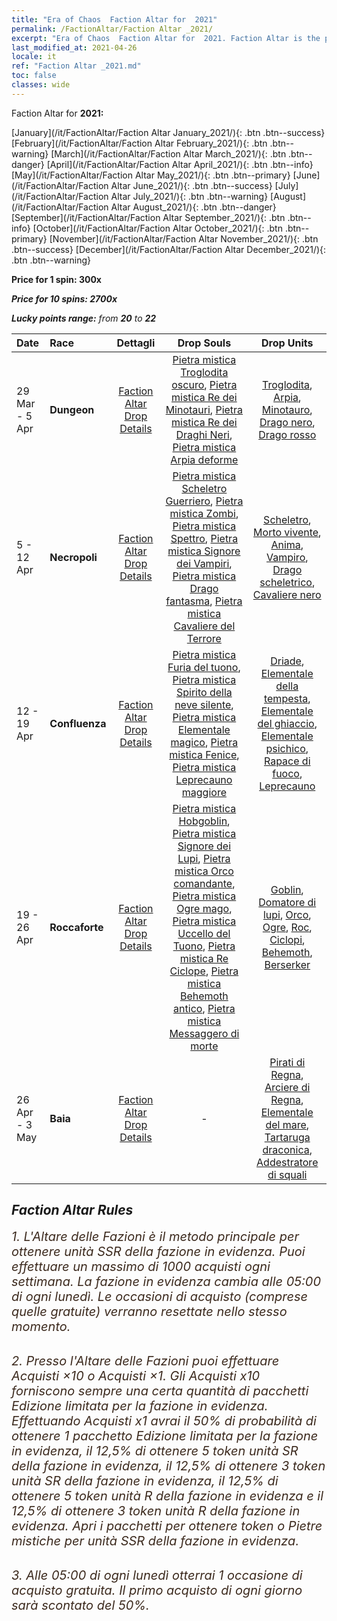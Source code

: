 ```yaml
---
title: "Era of Chaos  Faction Altar for  2021"
permalink: /FactionAltar/Faction Altar _2021/
excerpt: "Era of Chaos  Faction Altar for  2021. Faction Altar is the primary method for obtaining SSR units from the popular faction. Limited to 1,000 purchases each week. The popular faction changes at 05:00 every Monday. Purchase attempts and free purchase attempts will also reset then."
last_modified_at: 2021-04-26
locale: it
ref: "Faction Altar _2021.md"
toc: false
classes: wide
---
```


  Faction Altar for **2021:**

  [January](/it/FactionAltar/Faction Altar January_2021/){: .btn .btn--success} [February](/it/FactionAltar/Faction Altar February_2021/){: .btn .btn--warning} [March](/it/FactionAltar/Faction Altar March_2021/){: .btn .btn--danger} [April](/it/FactionAltar/Faction Altar April_2021/){: .btn .btn--info} [May](/it/FactionAltar/Faction Altar May_2021/){: .btn .btn--primary} [June](/it/FactionAltar/Faction Altar June_2021/){: .btn .btn--success} [July](/it/FactionAltar/Faction Altar July_2021/){: .btn .btn--warning} [August](/it/FactionAltar/Faction Altar August_2021/){: .btn .btn--danger} [September](/it/FactionAltar/Faction Altar September_2021/){: .btn .btn--info} [October](/it/FactionAltar/Faction Altar October_2021/){: .btn .btn--primary} [November](/it/FactionAltar/Faction Altar November_2021/){: .btn .btn--success} [December](/it/FactionAltar/Faction Altar December_2021/){: .btn .btn--warning} 

  **Price for 1 spin: 300x** <i class="fas fa-gem"/>

  **Price for 10 spins: 2700x** <i class="fas fa-gem"/>

  **Lucky points range:** from **20** to **22**

  |    Date    |  Race  |  Dettagli  |   Drop Souls   | Drop Units |
  |:-----------|:-------|:---------:|:--------------:|:----------:|
  | 29 Mar - 5 Apr | **Dungeon** | [Faction Altar Drop Details](/it/FactionAltar/DROP_107/) | [Pietra mistica Troglodita oscuro](/ItemsIT/unt_328/), [Pietra mistica Re dei Minotauri](/ItemsIT/unt_332/), [Pietra mistica Re dei Draghi Neri](/ItemsIT/unt_334/), [Pietra mistica Arpia deforme](/ItemsIT/unt_329/) | [Troglodita](/ItemsIT/unt_244/), [Arpia](/ItemsIT/unt_245/), [Minotauro](/ItemsIT/unt_248/), [Drago nero](/ItemsIT/unt_250/), [Drago rosso](/ItemsIT/unt_251/) | 
  | 5 - 12 Apr | **Necropoli** | [Faction Altar Drop Details](/it/FactionAltar/DROP_104/) | [Pietra mistica Scheletro Guerriero](/ItemsIT/unt_297/), [Pietra mistica Zombi](/ItemsIT/unt_298/), [Pietra mistica Spettro](/ItemsIT/unt_299/), [Pietra mistica Signore dei Vampiri](/ItemsIT/unt_300/), [Pietra mistica Drago fantasma](/ItemsIT/unt_303/), [Pietra mistica Cavaliere del Terrore](/ItemsIT/unt_302/) | [Scheletro](/ItemsIT/unt_208/), [Morto vivente](/ItemsIT/unt_209/), [Anima](/ItemsIT/unt_210/), [Vampiro](/ItemsIT/unt_211/), [Drago scheletrico](/ItemsIT/unt_214/), [Cavaliere nero](/ItemsIT/unt_213/) | 
  | 12 - 19 Apr | **Confluenza** | [Faction Altar Drop Details](/it/FactionAltar/DROP_109/) | [Pietra mistica Furia del tuono](/ItemsIT/unt_344/), [Pietra mistica Spirito della neve silente](/ItemsIT/unt_345/), [Pietra mistica Elementale magico](/ItemsIT/unt_347/), [Pietra mistica Fenice](/ItemsIT/unt_348/), [Pietra mistica Leprecauno maggiore](/ItemsIT/unt_349/) | [Driade](/ItemsIT/unt_262/), [Elementale della tempesta](/ItemsIT/unt_263/), [Elementale del ghiaccio](/ItemsIT/unt_264/), [Elementale psichico](/ItemsIT/unt_267/), [Rapace di fuoco](/ItemsIT/unt_268/), [Leprecauno](/ItemsIT/unt_270/) | 
  | 19 - 26 Apr | **Roccaforte** | [Faction Altar Drop Details](/it/FactionAltar/DROP_103/) | [Pietra mistica Hobgoblin](/ItemsIT/unt_305/), [Pietra mistica Signore dei Lupi](/ItemsIT/unt_306/), [Pietra mistica Orco comandante](/ItemsIT/unt_307/), [Pietra mistica Ogre mago](/ItemsIT/unt_308/), [Pietra mistica Uccello del Tuono](/ItemsIT/unt_309/), [Pietra mistica Re Ciclope](/ItemsIT/unt_310/), [Pietra mistica Behemoth antico](/ItemsIT/unt_311/), [Pietra mistica Messaggero di morte](/ItemsIT/unt_312/) | [Goblin](/ItemsIT/unt_217/), [Domatore di lupi](/ItemsIT/unt_218/), [Orco](/ItemsIT/unt_219/), [Ogre](/ItemsIT/unt_220/), [Roc](/ItemsIT/unt_221/), [Ciclopi](/ItemsIT/unt_222/), [Behemoth](/ItemsIT/unt_223/), [Berserker](/ItemsIT/unt_224/) | 
  | 26 Apr - 3 May | **Baia** | [Faction Altar Drop Details](/it/FactionAltar/DROP_112/) |  - | [Pirati di Regna](/ItemsIT/unt_273/), [Arciere di Regna](/ItemsIT/unt_274/), [Elementale del mare](/ItemsIT/unt_275/), [Tartaruga draconica](/ItemsIT/unt_278/), [Addestratore di squali](/ItemsIT/unt_281/) | 




## Faction Altar Rules

  <span style="color: #3c2a1e;font-size:20px">1. L'Altare delle Fazioni è il metodo principale per ottenere unità SSR della fazione in evidenza. Puoi effettuare un massimo di 1000 acquisti ogni settimana. La fazione in evidenza cambia alle 05:00 di ogni lunedì. Le occasioni di acquisto (comprese quelle gratuite) verranno resettate nello stesso momento.</span><br/>

<br/>  <span style="color: #3c2a1e;font-size:20px">2. Presso l'Altare delle Fazioni puoi effettuare Acquisti ×10 o Acquisti ×1. Gli Acquisti x10 forniscono sempre una certa quantità di pacchetti Edizione limitata per la fazione in evidenza. Effettuando Acquisti x1 avrai il 50% di probabilità di ottenere 1 pacchetto Edizione limitata per la fazione in evidenza, il 12,5% di ottenere 5 token unità SR della fazione in evidenza, il 12,5% di ottenere 3 token unità SR della fazione in evidenza, il 12,5% di ottenere 5 token unità R della fazione in evidenza e il 12,5% di ottenere 3 token unità R della fazione in evidenza. Apri i pacchetti per ottenere token o Pietre mistiche per unità SSR della fazione in evidenza.</span>

<br/>  <span style="color: #3c2a1e;font-size:20px">3. Alle 05:00 di ogni lunedì otterrai 1 occasione di acquisto gratuita. Il primo acquisto di ogni giorno sarà scontato del 50%.</span><br/>

<br/>